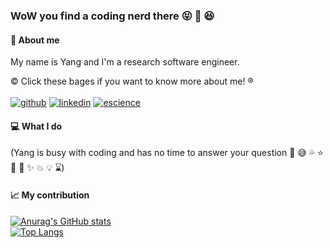 ### WoW you find a coding nerd there :stuck_out_tongue_closed_eyes: 👋 :laughing:

#### :stars: About me
My name is Yang and I'm a research software engineer.

:copyright: Click these bages if you want to know more about me! :registered: <br>
<br>
[![github](https://img.shields.io/badge/GitHub-000000?style=flat&logo=GitHub&logoColor=white)](https://github.com/geek-yang) 
[![linkedin](https://img.shields.io/badge/LinkedIn-blue?style=flat&logo=linkedin&logoColor=white)](https://www.linkedin.com/in/yang1991escience/) 
[![escience](https://img.shields.io/badge/eScience-yellow?style=flat&logo=/e/&logoColor=white)](https://www.esciencecenter.nl/team/yang-liu/) 

#### :computer: What I do
(Yang is busy with coding and has no time to answer your question :wrench: :sweat_smile: :sweat_drops: :star: :hammer: :anger: :sparkles: :boom: :bulb: :hourglass:)

#### :chart_with_upwards_trend: My contribution
[![Anurag's GitHub stats](https://github-readme-stats.vercel.app/api?username=geek-yang&show_icons=true&theme=prussian)](https://github.com/anuraghazra/github-readme-stats)
<br>
[![Top Langs](https://github-readme-stats.vercel.app/api/top-langs/?username=geek-yang&layout=compact?hide=Jupyter%20Notebook)](https://github.com/anuraghazra/github-readme-stats)
